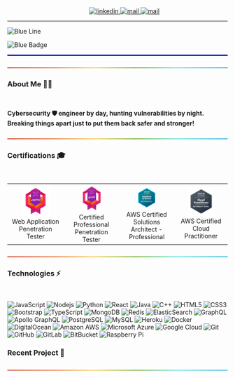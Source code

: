 <p align="center">
<a target="_blank" href=""></a><img src="https://github.com/issambenhida/issambenhida/blob/main/images/welcome.gif?raw=true" alt="">
</p>
<p align="center">
&nbsp;&nbsp;&nbsp;&nbsp;&nbsp;&nbsp;&nbsp;
<a target="_blank" href="https://www.linkedin.com/in/issambenhida">
    <img src="https://img.shields.io/badge/LinkedIn-0077B5?style=for-the-badge&logo=linkedin&logoColor=white" alt="linkedin">
</a>
<a target="_blank" href="mailto:issam.benhida.911@gmail.com">
  <img src="https://img.shields.io/badge/gmail-red?style=for-the-badge&logo=Gmail&logoColor=white" alt="mail">
</a>
<a target="_blank" href="">
    <img src="https://img.shields.io/badge/Twitter-black?style=for-the-badge&logo=x&logoColor=white" alt="mail">
</a>
</p>

---

![Blue Line](https://via.placeholder.com/600x2/0000FF/FFFFFF?text=)

![Blue Badge](https://img.shields.io/badge/-------0000FF?style=flat-square&logo=none)

<hr style="border: 1px solid blue;">

![------------------](https://github.com/IssamBenhida/sageowl/blob/main/assets/images/rainbow.png?raw=true)

### About Me 🧑‍💼

<br>

**Cybersecurity 🛡️ engineer by day, hunting vulnerabilities by night. Breaking things apart just to put them back safer and stronger!**

![------------------](https://github.com/IssamBenhida/sageowl/blob/main/assets/images/rainbow.png?raw=true)

### Certifications 🎓

<br>

<table>
  <tr>
    <td align="center">
      <img src="https://github.com/issambenhida/issambenhida/blob/main/images/ewptx.svg?raw=true" width="58%" height="58%" alt=""><br>
      Web Application Penetration Tester<br>
    </td>
    <td align="center">
      <img src="https://github.com/issambenhida/issambenhida/blob/main/images/ecppt.svg?raw=true" width="45%" height="45%" alt=""><br>
      Certified Professional Penetration Tester<br>
    </td>
    <td align="center">
      <img src="https://github.com/issambenhida/issambenhida/blob/main/images/sap.svg?raw=true" width="38%" height="38%" alt=""><br>
      AWS Certified Solutions Architect - Professional <br>
    </td>
    <td align="center">
      <img src="https://github.com/issambenhida/issambenhida/blob/main/images/clf.svg?raw=true" width="52%" height="52%" alt=""><br>
      AWS Certified Cloud Practitioner<br>
    </td>
  </tr>
</table>

![------------------](https://github.com/IssamBenhida/sageowl/blob/main/assets/images/rainbow.png?raw=true)

### Technologies ⚡

<br>

![JavaScript](https://img.shields.io/badge/-JavaScript-black?style=flat-square&logo=javascript)
![Nodejs](https://img.shields.io/badge/-Nodejs-black?style=flat-square&logo=Node.js)
![Python](https://img.shields.io/badge/-Python-black?style=flat-square&logo=Python)
![React](https://img.shields.io/badge/-React-black?style=flat-square&logo=react)
![Java](https://img.shields.io/badge/-java-E34A86?style=flat-square&logo=java)
![C++](https://img.shields.io/badge/-C++-00599C?style=flat-square&logo=c)
![HTML5](https://img.shields.io/badge/-HTML5-E34F26?style=flat-square&logo=html5&logoColor=white)
![CSS3](https://img.shields.io/badge/-CSS3-1572B6?style=flat-square&logo=css3)
![Bootstrap](https://img.shields.io/badge/-Bootstrap-563D7C?style=flat-square&logo=bootstrap)
![TypeScript](https://img.shields.io/badge/-TypeScript-007ACC?style=flat-square&logo=typescript)
![MongoDB](https://img.shields.io/badge/-MongoDB-black?style=flat-square&logo=mongodb)
![Redis](https://img.shields.io/badge/-Redis-black?style=flat-square&logo=Redis)
![ElasticSearch](https://img.shields.io/badge/-ElasticSearch-005571?style=flat-square&logo=elasticsearch)
![GraphQL](https://img.shields.io/badge/-GraphQL-E10098?style=flat-square&logo=graphql)
![Apollo GraphQL](https://img.shields.io/badge/-Apollo%20GraphQL-311C87?style=flat-square&logo=apollo-graphql)
![PostgreSQL](https://img.shields.io/badge/-PostgreSQL-336791?style=flat-square&logo=postgresql)
![MySQL](https://img.shields.io/badge/-MySQL-black?style=flat-square&logo=mysql)
![Heroku](https://img.shields.io/badge/-Heroku-430098?style=flat-square&logo=heroku)
![Docker](https://img.shields.io/badge/-Docker-black?style=flat-square&logo=docker)
![DigitalOcean](https://img.shields.io/badge/-Digital%20Ocean-darkblue?style=flat-square&logo=digitalocean)
![Amazon AWS](https://img.shields.io/badge/Amazon%20AWS-232F3E?style=flat-square&logo=amazon-aws)
![Microsoft Azure](https://img.shields.io/badge/Microsoft%20Azure-232F7E?style=flat-square&logo=microsoft-azure)
![Google Cloud](https://img.shields.io/badge/Google%20Cloud-black?style=flat-square&logo=google-cloud)
![Git](https://img.shields.io/badge/-Git-black?style=flat-square&logo=git)
![GitHub](https://img.shields.io/badge/-GitHub-181717?style=flat-square&logo=github)
![GitLab](https://img.shields.io/badge/-GitLab-FCA121?style=flat-square&logo=gitlab)
![BitBucket](https://img.shields.io/badge/-BitBucket-darkblue?style=flat-square&logo=bitbucket)
![Raspberry Pi](https://img.shields.io/badge/-Raspberry%20Pi-C51A4A?style=flat-square&logo=Raspberry-Pi)

### Recent Project 📂

![------------------](https://github.com/IssamBenhida/sageowl/blob/main/assets/images/rainbow.png?raw=true)

<br>

<p align="center">
<a target="_blank" href=""></a><img src="https://readme-components.vercel.app/api?component=logo&logo=☁️&desc=SageOwl&fill=0047ab" alt="">
</p>
<!---
IssamBenhida/IssamBenhida is a ✨ special ✨ repository because its `README.md` (this file) appears on your GitHub profile.
You can click the Preview link to take a look at your changes.
--->
